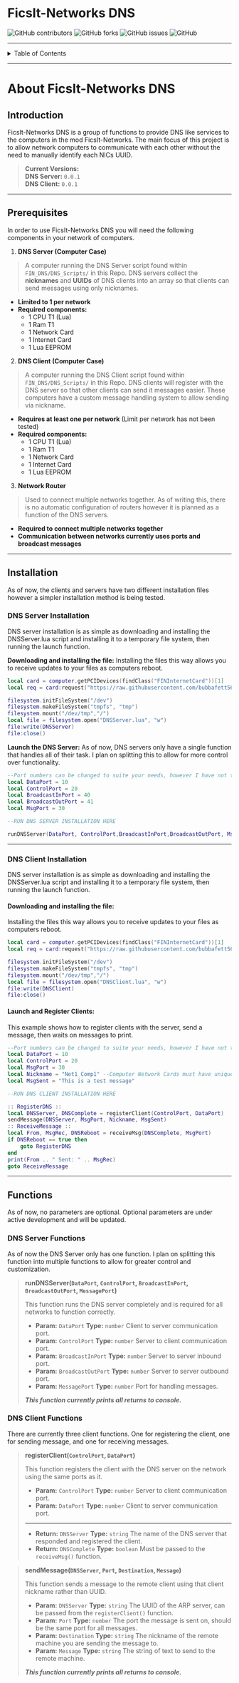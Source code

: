 # FicsIt-Networks DNS
![GitHub contributors](https://img.shields.io/github/contributors/bubbafett5611/FIN_DNS)
![GitHub forks](https://img.shields.io/github/forks/bubbafett5611/FIN_DNS)
![GitHub issues](https://img.shields.io/github/issues/Bubbafett5611/FIN_DNS)
![GitHub](https://img.shields.io/github/license/Bubbafett5611/FIN_DNS)

<!-- TABLE OF CONTENTS -->

---






<details>
    <summary>Table of Contents</summary>
    <ol>
        <li>
            <a href="# About FicsIt-Networks DNS">About FicsIt-Networks DNS</a>
            <ul>
                <li><a href="## Introduction">Introduction</a></li>
                <li><a href="## Prerequisites">Prerequisites</a></li>
                <li><a href="## Installation">Installation</a></li>
                <ul>
                    <li><a href="### DNS Server Installation">DNS Server Installation</a></li>
                    <li><a href="### DNS Client Installation">DNS Client Installation</a></li>
                </ul>
                <li><a href="## Functions">Functions</a></li>
                <ul>
                    <li><a href="### DNS Server Functions">DNS Server Functions</a></li>
                    <li><a href="### DNS Client Functions">DNS Client Functions</a></li>
                </ul>
            </ul>
        </li>
    </ol>
</details>

---

# About FicsIt-Networks DNS

## Introduction

FicsIt-Networks DNS is a group of functions to provide DNS like services to the computers in the mod FicsIt-Networks.
The main focus of this project is to allow network computers to communicate with each other without the need to manually
identify each NICs UUID.

> **Current Versions:**  
> **DNS Server:** ``0.0.1``  
> **DNS Client:** ``0.0.1``

---

## Prerequisites

In order to use FicsIt-Networks DNS you will need the following components in your network of computers.

1. **DNS Server (Computer Case)**  
> A computer running the DNS Server script found within ``FIN_DNS/DNS_Scripts/`` in this Repo.
> DNS servers collect the **nicknames** and **UUIDs** of DNS clients into an array so that clients
> can send messages using only nicknames.
   - **Limited to 1 per network**
   - **Required components:**
     - 1 CPU T1 (Lua)
     - 1 Ram T1
     - 1 Network Card
     - 1 Internet Card
     - 1 Lua EEPROM
2. **DNS Client (Computer Case)**
> A computer running the DNS Client script found within ``FIN_DNS/DNS_Scripts/`` in this Repo.
> DNS clients will register with the DNS server so that other clients can send it messages easier.
> These computers have a custom message handling system to allow sending via nickname.
- **Requires at least one per network** (Limit per network has not been tested)
- **Required components:**
    - 1 CPU T1 (Lua)
    - 1 Ram T1
    - 1 Network Card
    - 1 Internet Card
    - 1 Lua EEPROM
3. **Network Router**
> Used to connect multiple networks together. As of writing this, there is no automatic configuration
> of routers however it is planned as a function of the DNS servers.
- **Required to connect multiple networks together**
- **Communication between networks currently uses ports and broadcast messages**

---

## Installation

As of now, the clients and servers have two different installation files however a simpler installation method is being tested.

### DNS Server Installation

DNS server installation is as simple as downloading and installing the DNSServer.lua script
and installing it to a temporary file system, then running the launch function.

**Downloading and installing the file:**
Installing the files this way allows you to receive updates to your files as computers reboot.
```lua
local card = computer.getPCIDevices(findClass("FINInternetCard"))[1]
local req = card:request("https://raw.githubusercontent.com/bubbafett5611/FIN_DNS/main/DNS_Scripts/DNSServer.lua", "GET", "")

filesystem.initFileSystem("/dev")
filesystem.makeFileSystem("tmpfs", "tmp")
filesystem.mount("/dev/tmp","/")
local file = filesystem.open("DNSServer.lua", "w")
file:write(DNSServer)
file:close()
```

**Launch the DNS Server:**
As of now, DNS servers only have a single function that handles all of their task. I plan on splitting this
to allow for more control over functionality.
```lua
--Port numbers can be changed to suite your needs, however I have not tested reusing ports in the same network.
local DataPort = 10
local ControlPort = 20
local BroadcastInPort = 40
local BroadcastOutPort = 41
local MsgPort = 30

--RUN DNS SERVER INSTALLATION HERE

runDNSServer(DataPort, ControlPort,BroadcastInPort,BroadcastOutPort, MsgPort)
```

---

### DNS Client Installation

DNS server installation is as simple as downloading and installing the DNSServer.lua script
and installing it to a temporary file system, then running the launch function.

#### Downloading and installing the file:
Installing the files this way allows you to receive updates to your files as computers reboot.
```lua
local card = computer.getPCIDevices(findClass("FINInternetCard"))[1]
local req = card:request("https://raw.githubusercontent.com/bubbafett5611/FIN_DNS/main/DNS_Scripts/DNSClient.lua", "GET", "")

filesystem.initFileSystem("/dev")
filesystem.makeFileSystem("tmpfs", "tmp")
filesystem.mount("/dev/tmp","/")
local file = filesystem.open("DNSClient.lua", "w")
file:write(DNSClient)
file:close()
```

#### Launch and Register Clients: 
This example shows how to register clients with the server, send a message, then waits on messages to print.
```lua
--Port numbers can be changed to suite your needs, however I have not tested reusing ports in the same network.
local DataPort = 10
local ControlPort = 20
local MsgPort = 30
local Nickname = "Net1_Comp1" --Computer Network Cards must have unique names within connected networks
local MsgSent = "This is a test message"

--RUN DNS CLIENT INSTALLATION HERE

:: RegisterDNS ::
local DNSServer, DNSComplete = registerClient(ControlPort, DataPort)
sendMessage(DNSServer, MsgPort, Nickname, MsgSent)
:: ReceiveMessage ::
local From, MsgRec, DNSReboot = receiveMsg(DNSComplete, MsgPort)
if DNSReboot == true then
    goto RegisterDNS
end
print(From .. " Sent: " .. MsgRec)
goto ReceiveMessage
```

---

## Functions

As of now, no parameters are optional. Optional parameters are under active development and will be updated.

### DNS Server Functions
As of now the DNS Server only has one function. I plan on splitting this function into multiple functions
to allow for greater control and customization.

> **runDNSServer(``DataPort``, ``ControlPort``, ``BroadcastInPort``, ``BroadcastOutPort``, ``MessagePort``)**  
>
> This function runs the DNS server completely and is required for all networks to function correctly.
> - **Param:** ``DataPort`` **Type:** ``number`` Client to server communication port.
> - **Param:** ``ControlPort`` **Type:** ``number`` Server to client communication port.
> - **Param:** ``BroadcastInPort`` **Type:** ``number`` Server to server inbound port.
> - **Param:** ``BroadcastOutPort`` **Type:** ``number`` Server to server outbound port.
> - **Param:** ``MessagePort`` **Type:** ``number`` Port for handling messages.
>
>***This function currently prints all returns to console.***

### DNS Client Functions
There are currently three client functions. One for registering the client, one for sending message,
and one for receiving messages.

> **registerClient(``ControlPort``, ``DataPort``)**
> 
> This function registers the client with the DNS server on the network using the same ports as it.
> - **Param:** ``ControlPort`` **Type:** ``number`` Server to client communication port.
> - **Param:** ``DataPort`` **Type:** ``number`` Client to server communication port.
> ---
> - **Return:** ``DNSServer`` **Type:** ``string`` The name of the DNS server that responded and registered the client.
> - **Return:** ``DNSComplete`` **Type:** ``boolean`` Must be passed to the ``receiveMsg()`` function.

> **sendMessage(``DNSServer``, ``Port``, ``Destination``, ``Message``)**
> 
> This function sends a message to the remote client using that client nickname rather than UUID.
> - **Param:** ``DNSServer`` **Type:** ``string`` The UUID of the ARP server, can be passed from the ``registerClient()`` function.
> - **Param:** ``Port`` **Type:** ``number`` The port the message is sent on, should be the same port for all messages.
> - **Param:** ``Destination`` **Type:** ``string`` The nickname of the remote machine you are sending the message to.
> - **Param:** ``Message`` **Type:** ``string`` The string of text to send to the remote machine.
>
>***This function currently prints all returns to console.***

<!-- MARKDOWN LINKS & IMAGES -->
<!-- https://www.markdownguide.org/basic-syntax/#reference-style-links -->
